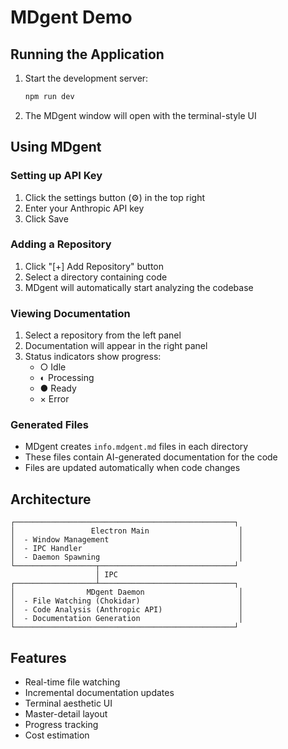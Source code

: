 # MDgent Demo

## Running the Application

1. Start the development server:
   ```bash
   npm run dev
   ```

2. The MDgent window will open with the terminal-style UI

## Using MDgent

### Setting up API Key
1. Click the settings button (⚙) in the top right
2. Enter your Anthropic API key
3. Click Save

### Adding a Repository
1. Click "[+] Add Repository" button
2. Select a directory containing code
3. MDgent will automatically start analyzing the codebase

### Viewing Documentation
1. Select a repository from the left panel
2. Documentation will appear in the right panel
3. Status indicators show progress:
   - ○ Idle
   - ◐ Processing
   - ● Ready
   - × Error

### Generated Files
- MDgent creates `info.mdgent.md` files in each directory
- These files contain AI-generated documentation for the code
- Files are updated automatically when code changes

## Architecture

```
┌─────────────────────────────────────────────────┐
│                 Electron Main                    │
│  - Window Management                             │
│  - IPC Handler                                   │
│  - Daemon Spawning                               │
└──────────────────┬──────────────────────────────┘
                   │ IPC
┌──────────────────┴──────────────────────────────┐
│                MDgent Daemon                     │
│  - File Watching (Chokidar)                      │
│  - Code Analysis (Anthropic API)                 │
│  - Documentation Generation                      │
└─────────────────────────────────────────────────┘
```

## Features
- Real-time file watching
- Incremental documentation updates
- Terminal aesthetic UI
- Master-detail layout
- Progress tracking
- Cost estimation